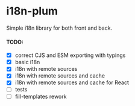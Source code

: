 # i18n-plum

Simple i18n library for both front and back.

#### TODO:
- [x] correct CJS and ESM exporting with typings
- [x] basic i18n
- [x] i18n with remote sources
- [x] i18n with remote sources and cache
- [x] i18n with remote sources and cache for React
- [ ] tests 
- [ ] fill-templates rework
